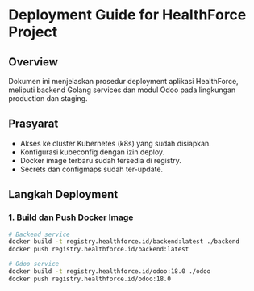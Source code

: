# Deployment Guide for HealthForce Project

## Overview
Dokumen ini menjelaskan prosedur deployment aplikasi HealthForce, meliputi backend Golang services dan modul Odoo pada lingkungan production dan staging.

## Prasyarat
- Akses ke cluster Kubernetes (k8s) yang sudah disiapkan.
- Konfigurasi kubeconfig dengan izin deploy.
- Docker image terbaru sudah tersedia di registry.
- Secrets dan configmaps sudah ter-update.

## Langkah Deployment

### 1. Build dan Push Docker Image
```bash
# Backend service
docker build -t registry.healthforce.id/backend:latest ./backend
docker push registry.healthforce.id/backend:latest

# Odoo service
docker build -t registry.healthforce.id/odoo:18.0 ./odoo
docker push registry.healthforce.id/odoo:18.0
